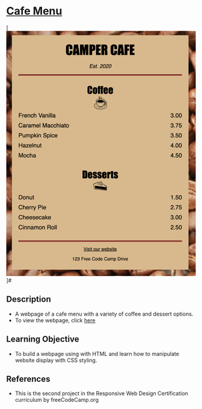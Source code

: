 # [Cafe Menu](https://vincentz-42.github.io/freecodecamp/CafeMenu/)
[![Cafe Menu](Cafe%20Menu%20webpage.png)]#

## Description
* A webpage of a cafe menu with a variety of coffee and dessert options. 
* To view the webpage, click [here](https://vincentz-42.github.io/freecodecamp/CafeMenu/)


## Learning Objective
* To build a webpage using with HTML and learn how to manipulate website display with CSS styling.

## References
* This is the second project in the Responsive Web Design Certification curriculum by freeCodeCamp.org